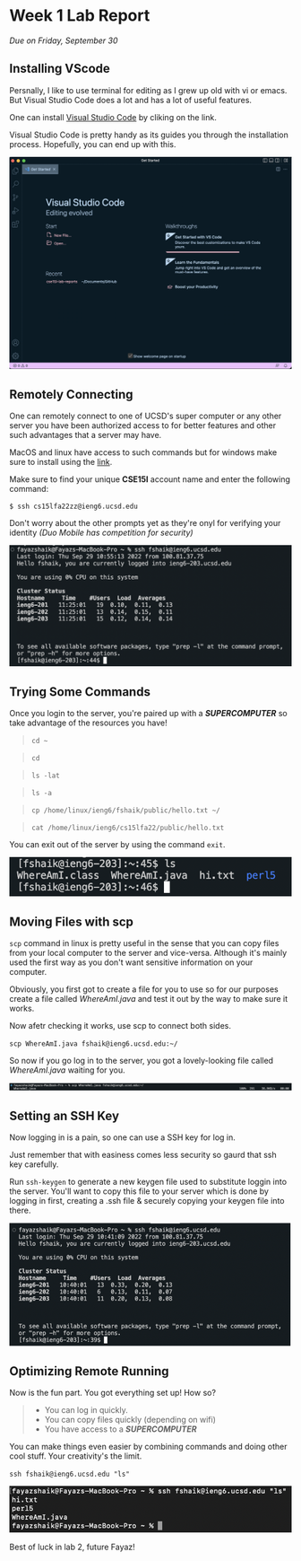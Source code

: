 # Week 1 Lab Report
*Due on Friday, September 30*

## Installing VScode
Persnally, I like to use terminal for editing as I grew up old with vi or emacs. But Visual Studio Code does a lot and has a lot of useful features. 

One can install [Visual Studio Code](https://code.visualstudio.com/) by cliking on the link. 

Visual Studio Code is pretty handy as its guides you through the installation process. Hopefully, you can end up with this.

![Image](vs.png)

## Remotely Connecting
One can remotely connect to one of UCSD's super computer or any other server you have been authorized access to for better features and other such advantages that a server may have.

MacOS and linux have access to such commands but for windows make sure to install using the [link](https://ucsd-cse15l-f22.github.io/week/week1/#part-4--remotely-connecting:~:text=not%20the%20server%3A-,Install%20OpenSSH,-Then%2C%20in%20Visual).

Make sure to find your unique **CSE15l** account name and enter the following command:

```
$ ssh cs15lfa22zz@ieng6.ucsd.edu
```

Don't worry about the other prompts yet as they're onyl for verifying your identity *(Duo Mobile has competition for security)*

![Image](ssh.png)

## Trying Some Commands
Once you login to the server, you're paired up with a ***SUPERCOMPUTER*** so take advantage of the resources you have!

> `cd ~`


> `cd`


> `ls -lat`


> `ls -a`


> `cp /home/linux/ieng6/fshaik/public/hello.txt ~/`


> `cat /home/linux/ieng6/cs15lfa22/public/hello.txt`

You can exit out of the server by using the command `exit`.

![Image](cmds.png)

## Moving Files with scp
`scp` command in linux is pretty useful in the sense that you can copy files from your local computer to the server and vice-versa. Although it's mainly used the first way as you don't want sensitive information on your computer.

Obviously, you first got to create a file for you to use so for our purposes create a file called *WhereAmI.java* and test it out by the way to make sure it works. 

Now afetr checking it works, use scp to connect both sides.

`scp WhereAmI.java fshaik@ieng6.ucsd.edu:~/`

So now if you go log in to the server, you got a lovely-looking file called *WhereAmI.java* waiting for you.

![Image](cp.png)

## Setting an SSH Key
Now logging in is a pain, so one can use a SSH key for log in.

Just remember that with easiness comes less security so gaurd that ssh key carefully. 

Run `ssh-keygen` to generate a new keygen file used to substitute loggin into the server. You'll want to copy this file to your server which is done by logging in first, creating a .ssh file & securely copying your keygen file into there. 

![Image](fast.png)

## Optimizing Remote Running
Now is the fun part. You got everything set up! How so?
> * You can log in quickly.
> * You can copy files quickly (depending on wifi)
> * You have access to a ***SUPERCOMPUTER***

You can make things even easier by combining commands and doing other cool stuff. Your creativity's the limit.

`ssh fshaik@ieng6.ucsd.edu "ls"`

![Image](quick.png)

Best of luck in lab 2, future Fayaz!
